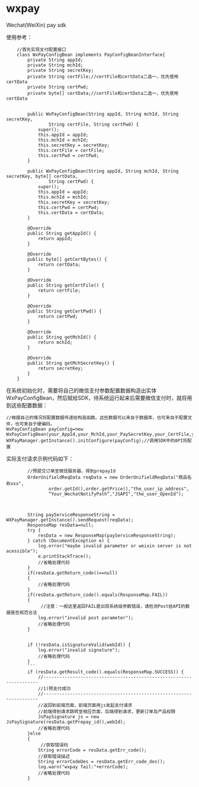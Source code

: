 # wxpay
Wechat(WeiXin) pay sdk


使用参考：
```
	//首先实现支付配置接口
	class WxPayConfigBean implements PayConfigBeanInterface{
		private String appId;
		private String mchId;
		private String secretKey;
		private String certFile;//certFile和certData二选一，优先使用certData
		private String certPwd;
		private byte[] certData;//certFile和certData二选一，优先使用certData
		
		
		public WxPayConfigBean(String appId, String mchId, String secretKey,
				String certFile, String certPwd) {
			super();
			this.appId = appId;
			this.mchId = mchId;
			this.secretKey = secretKey;
			this.certFile = certFile;
			this.certPwd = certPwd;
		}

		public WxPayConfigBean(String appId, String mchId, String secretKey, byte[] certData,
				String certPwd) {
			super();
			this.appId = appId;
			this.mchId = mchId;
			this.secretKey = secretKey;
			this.certPwd = certPwd;
			this.certData = certData;
		}

		@Override
		public String getAppId() {	
			return appId;
		}

		@Override
		public byte[] getCertBytes() {
			return certData;
		}

		@Override
		public String getCertFile() {	
			return certFile;
		}

		@Override
		public String getCertPwd() {
			return certPwd;
		}

		@Override
		public String getMchId() {
			return mchId;
		}

		@Override
		public String getMchSecretKey() {
			return secretKey;
		}	
	}	
```





在系统初始化时，需要将自己的微信支付参数配置数据构造出实体WxPayConfigBean，然后赋给SDK，待系统运行起来后需要微信支付时，就将用到这些配置数据：
```
//根据自己的情况将配置数据传递给构造函数。这些数据可以来自于数据库，也可来自于配置文件，也可来自于硬编码。
WxPayConfigBean payConfig=new WxPayConfigBean(your_AppId,your_MchId,your_PaySecretKey,your_CertFile,your_CertPwd);
WXPayManager.getInstance().initConfigure(payConfig);//调用SDK中的API将配置
```



实际支付请求示例代码如下：
```
		//预提交订单至微信服务器，得到prepayId
		OrderUnifieldReqData reqData = new OrderUnifieldReqData("商品名称xxx",
				order.getId(),order.getPrice(),"the_user_ip_address",
				“Your_WechatNotifyPath”,"JSAPI","the_user_OpenId");
	
	
		
		String payServiceResponseString = WXPayManager.getInstance().sendRequest(reqData);
		ResponseMap resData=null;
		try {
			resData = new ResponseMap(payServiceResponseString);
		} catch (DocumentException e) {
			log.error("maybe invalid parameter or weixin server is not acessible");
			e.printStackTrace();
			//省略处理代码
		}
		if(resData.getReturn_code()==null)
		{
			//省略处理代码
		}
		if(resData.getReturn_code().equals(ResponseMap.FAIL))
		{
			 //注意：一般这里返回FAIL是出现系统级参数错误，请检测Post给API的数据是否规范合法
			log.error("invalid post parameter");
			//省略处理代码
		}
		
		
		if (!resData.isSignatureValid(webId)) {
			log.error("invalid signature");
			//省略处理代码
		}
		```
		if (resData.getResult_code().equals(ResponseMap.SUCCESS)) {
            //--------------------------------------------------------------------
            //1)预支付成功
            //--------------------------------------------------------------------
			//返回到前端页面，前端页面用js发起支付请求
			//前端得到请求跳转至相应页面，后端得到请求，更新订单及产品权限
			JsPaySignature js = new JsPaySignature(resData.getPrepay_id(),webId);
			//省略处理代码
        }else
        {
        	 //获取错误码
            String errorCode = resData.getErr_code();
            //获取错误描述
            String errorCodeDes = resData.getErr_code_des();
        	log.warn("wxpay fail:"+errorCode);
        	//省略处理代码
        }

